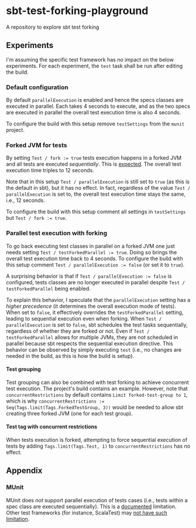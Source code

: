 # sbt-test-forking-playground
A repository to explore sbt test forking

## Experiments

I'm assuming the specific test framework has no impact on the below experiments. For each experiment, the `test` task shall be run after editing the build.

### Default configuration
By default `parallelExecution` is enabled and hence the specs classes are executed in parallel. Each takes 4 seconds to execute, and as the two specs are executed in parallel the overall test execution time is also 4 seconds.

To configure the build with this setup remove `testSettings` from the `munit` project.

### Forked JVM for tests
By setting `Test / fork := true` tests execution happens in a forked JVM and all tests are executed *sequentially*. This is [expected](https://www.scala-sbt.org/1.x/docs/Testing.html#Forking+tests). The overall test execution time triples to 12 seconds.

Note that in this setup `Test / parallelExecution` is still set to `true` (as this is the default in sbt), but it has no effect. In fact, regardless of the value `Test / parallelExecution` is set to, the overall test execution time stays the same, i.e., 12 seconds.

To configure the build with this setup comment all settings in `testSettings` but `Test / fork := true`.

### Parallel test execution with forking
To go back executing test classes in parallel on a forked JVM one just needs setting `Test / testForkedParallel := true`. Doing so brings the overall test execution time back to 4 seconds. To configure the build with this setup comment `Test / parallelExecution := false` (or set it to `true`).

A surprising behavior is that if `Test / parallelExecution := false` is configured, tests classes are no longer executed in parallel despite `Test / testForkedParallel` being enabled.

To explain this behavior, I speculate that the `parallelExecution` setting has a *higher precedence* (it determines the overall execution mode of tests). When set to `false`, it effectively overrides the `testForkedParallel` setting, leading to sequential execution even when forking. When `Test / parallelExecution` is set to `false`, sbt schedules the test tasks sequentially, regardless of whether they are forked or not. Even if `Test / testForkedParallel` allows for multiple JVMs, they are not scheduled in parallel because sbt respects the sequential execution directive. This behavior can be observed by simply executing `test`  (i.e., no changes are needed in the build, as this is how the build is setup).

#### Test grouping
 Test grouping can also be combined with test forking to achieve concurrent test execution. The project's build contains an example. However, note that `concurrentRestrictions` by default contains `Limit forked-test-group to 1`, which is why `concurrentRestrictions := Seq(Tags.limit(Tags.ForkedTestGroup, 3))` would be needed to allow sbt creating three forked JVM (one for each test group).

#### Test tag with concurrent restrictions
When tests execution is forked, attempting to force sequential execution of tests by adding `Tags.limit(Tags.Test, 1)` to `concurrentRestrictions` has no effect.

## Appendix

### MUnit

MUnit does *not* support parallel execution of tests cases (i.e., tests within a spec class are executed sequentially). This is a [documented](https://scalameta.org/munit/docs/tests.html#run-tests-in-parallel) limitation. Other test frameworks (for instance, ScalaTest) may [not have such limitation](https://stackoverflow.com/questions/15752681/run-scalatest-tests-in-parallel).
